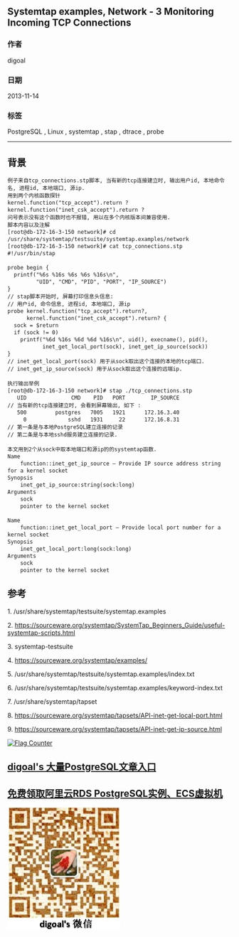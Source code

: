 ## Systemtap examples, Network - 3 Monitoring Incoming TCP Connections    
                                                                                                       
### 作者                                                                                                   
digoal                                                                                                     
                                                                                                 
### 日期                                                                                                                    
2013-11-14                                                                                              
                                                                                                  
### 标签                                                                                                 
PostgreSQL , Linux , systemtap , stap , dtrace , probe                                                                                                  
                                                                                                                                   
----                                                                                                           
                                                                                                                                               
## 背景        
```  
例子来自tcp_connections.stp脚本, 当有新的tcp连接建立时, 输出用户id, 本地命令名, 进程id, 本地端口, 源ip.  
用到两个内核函数探针  
kernel.function("tcp_accept").return ?   
kernel.function("inet_csk_accept").return ?   
问号表示没有这个函数时也不报错, 用以在多个内核版本间兼容使用.  
脚本内容以及注解  
[root@db-172-16-3-150 network]# cd /usr/share/systemtap/testsuite/systemtap.examples/network  
[root@db-172-16-3-150 network]# cat tcp_connections.stp  
#!/usr/bin/stap  
  
probe begin {  
  printf("%6s %16s %6s %6s %16s\n",  
         "UID", "CMD", "PID", "PORT", "IP_SOURCE")  
}  
// stap脚本开始时, 屏幕打印信息头信息:   
// 用户id, 命令信息, 进程id, 本地端口, 源ip  
probe kernel.function("tcp_accept").return?,  
      kernel.function("inet_csk_accept").return? {  
  sock = $return  
  if (sock != 0)  
    printf("%6d %16s %6d %6d %16s\n", uid(), execname(), pid(),  
           inet_get_local_port(sock), inet_get_ip_source(sock))  
}  
// inet_get_local_port(sock) 用于从sock取出这个连接的本地的tcp端口.  
// inet_get_ip_source(sock) 用于从sock取出这个连接的远端ip.  
  
执行输出举例  
[root@db-172-16-3-150 network]# stap ./tcp_connections.stp   
   UID              CMD    PID   PORT        IP_SOURCE  
// 当有新的tcp连接建立时, 会看到屏幕输出, 如下 :   
   500         postgres   7005   1921      172.16.3.40  
     0             sshd   1931     22      172.16.8.31  
// 第一条是与本地PostgreSQL建立连接的记录  
// 第二条是与本地sshd服务建立连接的记录.  
  
本文用到2个从sock中取本地端口和源ip的的systemtap函数.  
Name  
    function::inet_get_ip_source — Provide IP source address string for a kernel socket  
Synopsis  
    inet_get_ip_source:string(sock:long)  
Arguments  
    sock  
    pointer to the kernel socket  
  
Name  
    function::inet_get_local_port — Provide local port number for a kernel socket  
Synopsis  
    inet_get_local_port:long(sock:long)  
Arguments  
    sock  
    pointer to the kernel socket  
```  
  
## 参考  
1\. /usr/share/systemtap/testsuite/systemtap.examples  
  
2\. https://sourceware.org/systemtap/SystemTap_Beginners_Guide/useful-systemtap-scripts.html  
  
3\. systemtap-testsuite  
  
4\. https://sourceware.org/systemtap/examples/  
  
5\. /usr/share/systemtap/testsuite/systemtap.examples/index.txt  
  
6\. /usr/share/systemtap/testsuite/systemtap.examples/keyword-index.txt  
  
7\. /usr/share/systemtap/tapset  
  
8\. https://sourceware.org/systemtap/tapsets/API-inet-get-local-port.html  
  
9\. https://sourceware.org/systemtap/tapsets/API-inet-get-ip-source.html  
  
  
<a rel="nofollow" href="http://info.flagcounter.com/h9V1"  ><img src="http://s03.flagcounter.com/count/h9V1/bg_FFFFFF/txt_000000/border_CCCCCC/columns_2/maxflags_12/viewers_0/labels_0/pageviews_0/flags_0/"  alt="Flag Counter"  border="0"  ></a>  
  
  
  
  
  
  
## [digoal's 大量PostgreSQL文章入口](https://github.com/digoal/blog/blob/master/README.md "22709685feb7cab07d30f30387f0a9ae")
  
  
## [免费领取阿里云RDS PostgreSQL实例、ECS虚拟机](https://free.aliyun.com/ "57258f76c37864c6e6d23383d05714ea")
  
  
![digoal's weixin](../pic/digoal_weixin.jpg "f7ad92eeba24523fd47a6e1a0e691b59")
  
